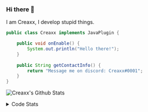 ### Hi there 👋

I am Creaxx, I develop stupid things. 

```java
public class Creaxx implements JavaPlugin {

    public void onEnable() {
        System.out.println("Hello there!");
    }
    
    public String getContactInfo() {
        return "Message me on discord: Creaxx#0001";
    }
}
```

![Creaxx's Github Stats](https://github-readme-stats.vercel.app/api?username=CreaxxOG&show_icons=true&theme=dark&count_private=true)

<details>
  <summary>Code Stats</summary>

<!--START_SECTION:waka-->
![Lines of code](https://img.shields.io/badge/From%20Hello%20World%20I%27ve%20Written-29177%20lines%20of%20code-blue)

**🐱 My GitHub Data** 

> 🏆 154 Contributions in the Year 2021
 > 
> 📦 371.8 kB Used in GitHub's Storage 
 > 
> 🚫 Not Opted to Hire
 > 
> 📜 1 Public Repository 
 > 
> 🔑 4 Private Repositories  
 > 
**I'm an Early 🐤** 

```text
🌞 Morning    16 commits     ██░░░░░░░░░░░░░░░░░░░░░░░   10.96% 
🌆 Daytime    57 commits     █████████░░░░░░░░░░░░░░░░   39.04% 
🌃 Evening    67 commits     ███████████░░░░░░░░░░░░░░   45.89% 
🌙 Night      6 commits      █░░░░░░░░░░░░░░░░░░░░░░░░   4.11%

```
📅 **I'm Most Productive on Saturday** 

```text
Monday       20 commits     ███░░░░░░░░░░░░░░░░░░░░░░   13.7% 
Tuesday      19 commits     ███░░░░░░░░░░░░░░░░░░░░░░   13.01% 
Wednesday    21 commits     ███░░░░░░░░░░░░░░░░░░░░░░   14.38% 
Thursday     22 commits     ███░░░░░░░░░░░░░░░░░░░░░░   15.07% 
Friday       19 commits     ███░░░░░░░░░░░░░░░░░░░░░░   13.01% 
Saturday     24 commits     ████░░░░░░░░░░░░░░░░░░░░░   16.44% 
Sunday       21 commits     ███░░░░░░░░░░░░░░░░░░░░░░   14.38%

```


📊 **This Week I Spent My Time On** 

```text
💬 Programming Languages: 
Java                     11 hrs 44 mins      ███████████████████████░░   95.21% 
XML                      30 mins             █░░░░░░░░░░░░░░░░░░░░░░░░   4.1% 
YAML                     4 mins              ░░░░░░░░░░░░░░░░░░░░░░░░░   0.64% 
Git Config               0 secs              ░░░░░░░░░░░░░░░░░░░░░░░░░   0.04% 
Markdown                 0 secs              ░░░░░░░░░░░░░░░░░░░░░░░░░   0.0%

🔥 Editors: 
IntelliJ                 12 hrs 19 mins      █████████████████████████   100.0%

```

**I Mostly Code in Java** 

```text
Java                     3 repos             ██████████████████░░░░░░░   75.0% 
EJS                      1 repo              ██████░░░░░░░░░░░░░░░░░░░   25.0%

```



 Last Updated on 07/10/2021
<!--END_SECTION:waka-->
</details>
